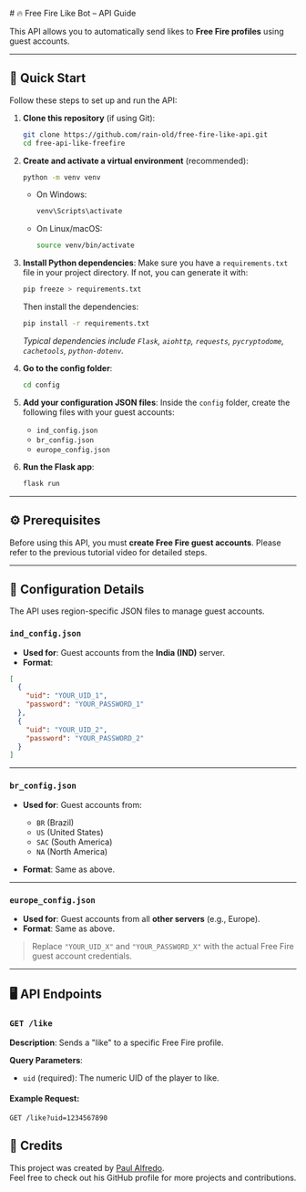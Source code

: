  ﻿# 🔥 Free Fire Like Bot – API Guide

This API allows you to automatically send likes to **Free Fire profiles** using guest accounts.

---

## 🚀 Quick Start

Follow these steps to set up and run the API:

1. **Clone this repository** (if using Git):
    ```bash
    git clone https://github.com/rain-old/free-fire-like-api.git
    cd free-api-like-freefire
    ```

2. **Create and activate a virtual environment** (recommended):
    ```bash
    python -m venv venv
    ```
    - On Windows:
      ```bash
      venv\Scripts\activate
      ```
    - On Linux/macOS:
      ```bash
      source venv/bin/activate
      ```

3. **Install Python dependencies**:
    Make sure you have a `requirements.txt` file in your project directory. If not, you can generate it with:
    ```bash
    pip freeze > requirements.txt
    ```
    Then install the dependencies:
    ```bash
    pip install -r requirements.txt
    ```
    *Typical dependencies include `Flask`, `aiohttp`, `requests`, `pycryptodome`, `cachetools`, `python-dotenv`.*

4. **Go to the config folder**:
    ```bash
    cd config
    ```

5. **Add your configuration JSON files**:
    Inside the `config` folder, create the following files with your guest accounts:
    - `ind_config.json`
    - `br_config.json`
    - `europe_config.json`

6. **Run the Flask app**:
    ```bash
    flask run 
    ```
    

---


## ⚙️ Prerequisites

Before using this API, you must **create Free Fire guest accounts**. Please refer to the previous tutorial video for detailed steps.

---
## 📁 Configuration Details

The API uses region-specific JSON files to manage guest accounts.

### `ind_config.json`

- **Used for**: Guest accounts from the **India (IND)** server.
- **Format**:
```json
[
  {
    "uid": "YOUR_UID_1",
    "password": "YOUR_PASSWORD_1"
  },
  {
    "uid": "YOUR_UID_2",
    "password": "YOUR_PASSWORD_2"
  }
]
```

---

### `br_config.json`

- **Used for**: Guest accounts from:
  - `BR` (Brazil)  
  - `US` (United States)  
  - `SAC` (South America)  
  - `NA` (North America)

- **Format**: Same as above.

---

### `europe_config.json`

- **Used for**: Guest accounts from all **other servers** (e.g., Europe).
- **Format**: Same as above.

> Replace `"YOUR_UID_X"` and `"YOUR_PASSWORD_X"` with the actual Free Fire guest account credentials.

---

## 🖥️ API Endpoints

### `GET /like`

**Description**: Sends a "like" to a specific Free Fire profile.

**Query Parameters**:
- `uid` (required): The numeric UID of the player to like.

#### Example Request:
```http
GET /like?uid=1234567890
```
## 📜 Credits

This project was created by [Paul Alfredo](https://github.com/paulafredo).  
Feel free to check out his GitHub profile for more projects and contributions.

